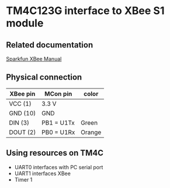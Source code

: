 # TM4C123G interface to XBee S1 module

## Related documentation
[Sparkfun XBee Manual](https://www.sparkfun.com/datasheets/Wireless/Zigbee/XBee-Manual.pdf)

## Physical connection

| XBee pin | MCon pin | color    |
|----------|----------|----------|
|  VCC (1) |  3.3 V   |          |
|  GND (10)|  GND     |          |
|  DIN (3) |  PB1 = U1Tx | Green  |
| DOUT (2) |  PB0 = U1Rx | Orange |

## Using resources on TM4C
- UART0 interfaces with PC serial port
- UART1 interfaces XBee
- Timer 1